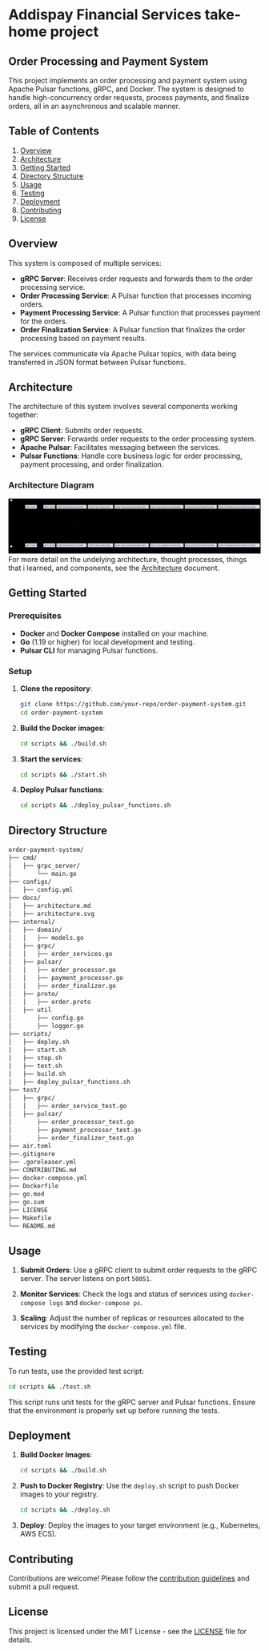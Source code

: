 # Addispay Financial Services take-home project 
## Order Processing and Payment System

This project implements an order processing and payment system using Apache Pulsar functions, gRPC, and Docker. The system is designed to handle high-concurrency order requests, process payments, and finalize orders, all in an asynchronous and scalable manner.

## Table of Contents

1. [Overview](#overview)
2. [Architecture](#architecture)
3. [Getting Started](#getting-started)
4. [Directory Structure](#directory-structure)
5. [Usage](#usage)
6. [Testing](#testing)
7. [Deployment](#deployment)
8. [Contributing](#contributing)
9. [License](#license)

## Overview

This system is composed of multiple services:
- **gRPC Server**: Receives order requests and forwards them to the order processing service.
- **Order Processing Service**: A Pulsar function that processes incoming orders.
- **Payment Processing Service**: A Pulsar function that processes payment for the orders.
- **Order Finalization Service**: A Pulsar function that finalizes the order processing based on payment results.

The services communicate via Apache Pulsar topics, with data being transferred in JSON format between Pulsar functions.

## Architecture

The architecture of this system involves several components working together:

- **gRPC Client**: Submits order requests.
- **gRPC Server**: Forwards order requests to the order processing system.
- **Apache Pulsar**: Facilitates messaging between the services.
- **Pulsar Functions**: Handle core business logic for order processing, payment processing, and order finalization.

### Architecture Diagram

![Architecture Diagram](docs/architecture.svg)
For more detail on the undelying architecture, thought processes, things that i learned, and components, see the [Architecture](docs/architecture.md) document.

## Getting Started

### Prerequisites

- **Docker** and **Docker Compose** installed on your machine.
- **Go** (1.19 or higher) for local development and testing.
- **Pulsar CLI** for managing Pulsar functions.

### Setup

1. **Clone the repository**:
    ```sh
    git clone https://github.com/your-repo/order-payment-system.git
    cd order-payment-system
    ```

2. **Build the Docker images**:
    ```sh
    cd scripts && ./build.sh
    ```

3. **Start the services**:
    ```sh
    cd scripts && ./start.sh
    ```

4. **Deploy Pulsar functions**:
    ```sh
    cd scripts && ./deploy_pulsar_functions.sh
    ```

## Directory Structure

```plaintext
order-payment-system/
├── cmd/
│   ├── grpc_server/
│       └── main.go
├── configs/
│   ├── config.yml
├── docs/
│   ├── architecture.md
|   ├── architecture.svg
├── internal/
│   ├── domain/
│   │   ├── models.go
│   ├── grpc/
│   │   ├── order_services.go
│   ├── pulsar/
│   │   ├── order_processor.go
│   │   ├── payment_processor.go
│   │   ├── order_finalizer.go
│   ├── proto/
│   │   ├── order.proto
│   ├── util
│       ├── config.go
│       ├── logger.go
├── scripts/
│   ├── deploy.sh
|   ├── start.sh
|   ├── stop.sh
|   ├── test.sh
|   ├── build.sh
|   ├── deploy_pulsar_functions.sh
├── test/
│   ├── grpc/
│   │   ├── order_service_test.go
│   ├── pulsar/
│       ├── order_processor_test.go
│       ├── payment_processor_test.go
│       ├── order_finalizer_test.go
├── air.toml
├──.gitignore
├── .goreleaser.yml
├── CONTRIBUTING.md
├── docker-compose.yml
├── Dockerfile
├── go.mod
├── go.sum
├── LICENSE
├── Makefile
└── README.md
```

## Usage

1. **Submit Orders**: Use a gRPC client to submit order requests to the gRPC server. The server listens on port `50051`.

2. **Monitor Services**: Check the logs and status of services using `docker-compose logs` and `docker-compose ps`.

3. **Scaling**: Adjust the number of replicas or resources allocated to the services by modifying the `docker-compose.yml` file.

## Testing

To run tests, use the provided test script:

```sh
cd scripts && ./test.sh
```

This script runs unit tests for the gRPC server and Pulsar functions. Ensure that the environment is properly set up before running the tests.

## Deployment

1. **Build Docker Images**:
    ```sh
    cd scripts && ./build.sh
    ```

2. **Push to Docker Registry**: Use the `deploy.sh` script to push Docker images to your registry.
    ```sh
    cd scripts && ./deploy.sh
    ```

3. **Deploy**: Deploy the images to your target environment (e.g., Kubernetes, AWS ECS).

## Contributing

Contributions are welcome! Please follow the [contribution guidelines](CONTRIBUTING.md) and submit a pull request.

## License

This project is licensed under the MIT License - see the [LICENSE](LICENSE) file for details.
```

